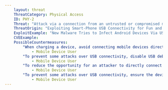 ```yaml
---
    layout: threat
    ThreatCategory: Physical Access
    ID: PHY-2
    Threat: "Attack via a connection from an untrusted or compromised mobile device to a PC"
    ThreatOrigin: "Exploiting Smart-Phone USB Connectivity for Fun and Profit [^143]"
    ExploitExample: "New Malware Tries to Infect Android Devices Via USB Cable [^232]"
    CVEExample:
    PossibleCountermeasures:
        "When charging a device, avoid connecting mobile devices directly to computers, and prefer the use of simple corded chargers obtained directly from the device vendor.":
            - Mobile Device User
        "To prevent some attacks over USB connectivity, disable USB debugging on Android devices when that feature is not in use.":
            - Mobile Device User
        "To reduce the opportunity for an attacker to directly connect a device to a malicious computer, use strong physical security when a device is being left directly unattended (e.g., lock it in a secure container).":
            - Mobile Device User
        "To prevent some attacks over USB connectivity, ensure the device has an unlock code set and is explicitly locked when being left directly unattended.":
            - Mobile Device User
---
```

